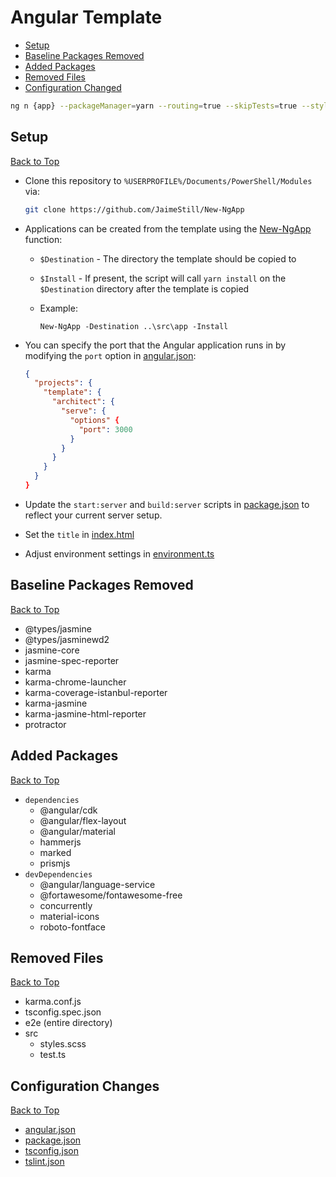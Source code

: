 # Angular Template

* [Setup](#setup)
* [Baseline Packages Removed](#baseline-packages-removed)
* [Added Packages](#added-packages)
* [Removed Files](#removed-files)
* [Configuration Changed](#configuration-changed)

```bash
ng n {app} --packageManager=yarn --routing=true --skipTests=true --style=scss -g -f
```

## Setup
[Back to Top](#angular-template)

* Clone this repository to `%USERPROFILE%/Documents/PowerShell/Modules` via:
    ```bash
    git clone https://github.com/JaimeStill/New-NgApp
    ```

* Applications can be created from the template using the [New-NgApp](./New-NgApp.psm1) function:
  * `$Destination` - The directory the template should be copied to
  * `$Install` - If present, the script will call `yarn install` on the `$Destination` directory after the template is copied
  * Example:

    ```pwsh
    New-NgApp -Destination ..\src\app -Install
    ```

* You can specify the port that the Angular application runs in by modifying the `port` option in [angular.json](./angular.json):

  ```json
  {
    "projects": {
      "template": {
        "architect": {
          "serve": {
            "options" {
              "port": 3000
            }
          }
        }
      }
    }
  }
  ```

* Update the `start:server` and `build:server` scripts in [package.json](./package.json) to reflect your current server setup.

* Set the `title` in [index.html](./src/index.html)

* Adjust environment settings in [environment.ts](./environments/environment.ts)

## Baseline Packages Removed
[Back to Top](#angular-template)

* @types/jasmine
* @types/jasminewd2
* jasmine-core
* jasmine-spec-reporter
* karma
* karma-chrome-launcher
* karma-coverage-istanbul-reporter
* karma-jasmine
* karma-jasmine-html-reporter
* protractor

## Added Packages
[Back to Top](#angular-template)

* `dependencies`
    * @angular/cdk
    * @angular/flex-layout
    * @angular/material
    * hammerjs
    * marked
    * prismjs
* `devDependencies`
    * @angular/language-service
    * @fortawesome/fontawesome-free
    * concurrently
    * material-icons
    * roboto-fontface

## Removed Files
[Back to Top](#angular-template)

* karma.conf.js
* tsconfig.spec.json
* e2e (entire directory)
* src
    * styles.scss
    * test.ts

## Configuration Changes
[Back to Top](#angular-template)

* [angular.json](./angular.json)
* [package.json](./package.json)
* [tsconfig.json](./tsconfig.json)
* [tslint.json](./tslint.json)
